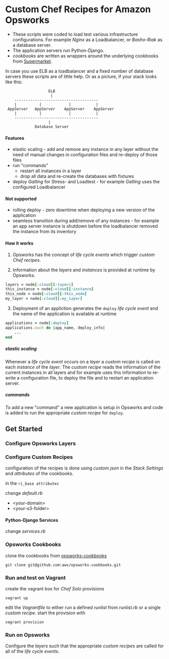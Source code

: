 # Custom Chef Recipes for Amazon Opsworks

* These scripts were coded to load test various infrastructure configurations.
For example *Nginx* as a Loadbalancer, or *Basho-Riak* as a database server.
* The application servers run Python-Django.
* _cookbooks_ are written as wrappers around the underlying cookbooks from [Supermarket](https://supermarket.chef.io/).

In case you use ELB as a loadbalancer and a fixed number of database servers these scripts are of little help.
Or as a picture, if your stack looks like this:
```
                   ELB
                    |
    -------------------------------------
    |          |            |           |
 AppServer   AppServer    AppServer    AppServer
    |          |            |           |
    ------------------------------------- 
                   |
             Database Server                 
```

#### Features
* elastic scaling - add and remove any instance in any layer without the need of manual changes in configuration files and re-deploy of those files
* run "commands"
	* restart all instances in a layer
	* drop all data and re-create the databases with fixtures
* deploy *Gatling* for Stress- and Loadtest - for example *Gatling* uses the configured Loadbalancer

#### Not supported
* rolling deploy - zero downtime when deploying a new version of the application
* seamless transition during add/remove of any instances - for example an app server instance is shutdown before the loadbalancer removed the instance from its inventory

#### How it works
1. Opsworks has the concept of *life cycle events* which trigger *custom Chef recipes*.

2. Information about the *layers* and *instances* is provided at runtime by Opsworks.
```ruby
layers = node[:cloud][:layers]
this_instance = node[:cloud][:instance]
this_node = node[:cloud][:this_node]
my_layer = node[:cloud][:my_layer]
```

3. Deployment of an appliction generates the `deploy` *life cycle event* and the name of the application is available at runtime
```ruby
applications = node[:deploy]
applications.each do |app_name, deploy_info|
	...
end
```


##### elastic scaling
Whenever a *life cycle event* occurs on a *layer* a *custom recipe* is called on each *instance* of the *layer*.
The *custom recipe* reads the information of the current instances in all layers and for example uses this information to re-write a configuration file, to deploy the file and to restart an application server.

##### commands
To add a new "command" a new application is setup in Opsworks and code is added to run the appropriate *custom recipe* for `deploy`.


## Get Started

### Configure Opsworks Layers

### Configure Custom Recipes
configuration of the recipes is done using *custom json* in the *Stack Settings* and *attributes* of the cookbooks.

in the `ri_base attributes`

change *default.rb*
* &lt;your-domain&gt;
* &lt;your-s3-folder&gt;

#### Python-Django Services
change *services.rb*


### Opsworks Cookbooks
clone the cookbooks from [opsworks-cookbooks](https://github.com/aws/opsworks-cookbooks)
```
git clone git@github.com:aws/opsworks-cookbooks.git
```

### Run and test on Vagrant
create the vagrant box for *Chef Solo* provisions
```
vagrant up
```

edit the *Vagrantfile* to either run a defined *runlist* from *runlist.rb* or a single *custom recipe*.
start the provision with
```
vagrant provision
```

### Run on Opsworks
Configure the *layers* such that the appropriate *custom recipes* are called for all of the *life cycle events*.
